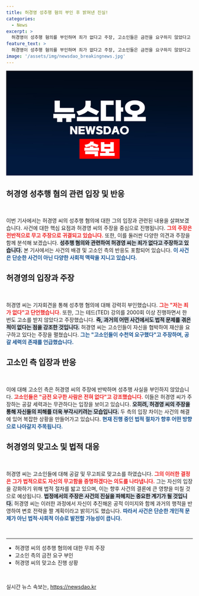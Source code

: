 ```yaml
---
title: 허경영 성추행 혐의 부인 후 밝혀낸 진실!
categories:
  - News
excerpt: >
  허경영이 성추행 혐의를 부인하며 죄가 없다고 주장, 고소인들은 금전을 요구하지 않았다고 반박. 허경영은 공갈 무고죄로 맞고소하며 갈등이 격화되고 있다. 이 충격적인 이야기의 전말을 확인해 보세요!
feature_text: >
  허경영이 성추행 혐의를 부인하며 죄가 없다고 주장, 고소인들은 금전을 요구하지 않았다고 반박. 허경영은 공갈 무고죄로 맞고소하며 갈등이 격화되고 있다. 이 충격적인 이야기의 전말을 확인해 보세요!
image: '/assets/img/newsdao_breakingnews.jpg'
---
```


<p><img src="/assets/img/newsdao_breakingnews.jpg" alt="firstkoreanews 속보" /></p>

<h2 data-ke-size="size26">허경영 성추행 혐의 관련 입장 및 반응</h2>

<p data-ke-size="size16">&nbsp;</p>

<p>이번 기사에서는 허경영 씨의 성추행 혐의에 대한 그의 입장과 관련된 내용을 살펴보겠습니다. 사건에 대한 핵심 요점과 허경영 씨의 주장을 중심으로 진행됩니다. <b><span style="color: #ee2323;">그의 주장은 전반적으로 무고 주장으로 귀결되고 있습니다.</span></b> 또한, 이를 둘러싼 다양한 의견과 주장을 함께 분석해 보겠습니다. <b><span style="background-color: #21538527;">성추행 혐의와 관련하여 허경영 씨는 죄가 없다고 주장하고 있습니다.</span></b> 본 기사에서는 사건의 배경 및 고소인 측의 반응도 포함되어 있습니다. <b><span style="color: #1a5490;">이 사건은 단순한 사건이 아닌 다양한 사회적 맥락을 지니고 있습니다.</span></b></p>

<h2 data-ke-size="size26">허경영의 입장과 주장</h2>

<p data-ke-size="size16">&nbsp;</p>

<p>허경영 씨는 기자회견을 통해 성추행 혐의에 대해 강력히 부인했습니다. <b><span style="color: #ee2323;">그는 "저는 죄가 없다"고 단언했습니다.</span></b> 또한, 그는 테드(TED) 강의를 2000회 이상 진행하면서 한 번도 고소를 받지 않았다고 주장했습니다. <b><span style="background-color: #21538527;">즉, 과거의 어떤 사건에서도 법적 문제를 겪은 적이 없다는 점을 강조한 것입니다.</span></b> 허경영 씨는 고소인들이 자신을 협박하여 재산을 요구하고 있다는 주장을 펼쳤습니다. <b><span style="color: #1a5490;">그는 "고소인들이 수천억 요구했다"고 주장하며, 공갈 세력의 존재를 언급했습니다.</span></b></p>

<h2 data-ke-size="size26">고소인 측 입장과 반응</h2>

<p data-ke-size="size16">&nbsp;</p>

<p>이에 대해 고소인 측은 허경영 씨의 주장에 반박하며 성추행 사실을 부인하지 않았습니다. <b><span style="color: #ee2323;">고소인들은 "금전 요구한 사람은 전혀 없다"고 강조했습니다.</span></b> 이들은 허경영 씨가 주장하는 공갈 세력과는 무관하다는 입장을 보이고 있습니다. <b><span style="background-color: #21538527;">오히려, 허경영 씨의 주장을 통해 자신들의 피해를 더욱 부각시키려는 모습입니다.</span></b> 두 측의 입장 차이는 사건의 해결에 있어 복잡한 상황을 만들어가고 있습니다. <b><span style="color: #1a5490;">현재 진행 중인 법적 절차가 향후 어떤 방향으로 나아갈지 주목됩니다.</span></b></p>

<h2 data-ke-size="size26">허경영의 맞고소 및 법적 대응</h2>

<p data-ke-size="size16">&nbsp;</p>

<p>허경영 씨는 고소인들에 대해 공갈 및 무고죄로 맞고소를 하였습니다. <b><span style="color: #ee2323;">그의 이러한 결정은 그가 법적으로도 자신의 무고함을 증명하겠다는 의도를 나타냅니다.</span></b> 그는 자신의 입장을 강화하기 위해 법적 절차를 밟고 있으며, 이는 향후 사건의 결론에 큰 영향을 미칠 것으로 예상됩니다. <b><span style="background-color: #21538527;">법정에서의 주장은 사건의 진실을 파헤치는 중요한 계기가 될 것입니다.</span></b> 허경영 씨는 이러한 과정에서 자신이 추진해온 공적 이미지와 함께 과거의 행적을 반영하여 변호 전략을 짤 계획이라고 밝히기도 했습니다. <b><span style="color: #1a5490;">따라서 사건은 단순한 개인적 문제가 아닌 법적·사회적 이슈로 발전할 가능성이 큽니다.</span></b></p>

<p data-ke-size="size16">&nbsp;</p>  

<hr>  

<ul>  
<li>허경영 씨의 성추행 혐의에 대한 무죄 주장</li>  
<li>고소인 측의 금전 요구 부인</li>  
<li>허경영 씨의 맞고소 진행 상황</li>  
</ul>  

<p data-ke-size="size16">&nbsp;</p>  
실시간 뉴스 속보는, <a href="https://newsdao.kr" rel="dofollow">https://newsdao.kr</a>


